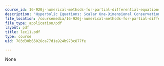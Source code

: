 ```yaml
---
course_id: 16-920j-numerical-methods-for-partial-differential-equations-sma-5212-spring-2003
description: 'Hyperbolic Equations: Scalar One-Dimensional Conservation Laws'
file_location: /coursemedia/16-920j-numerical-methods-for-partial-differential-equations-sma-5212-spring-2003/703d30b65026ca77d1a924b973c877fe_lec11.pdf
file_type: application/pdf
layout: pdf
title: lec11.pdf
type: course
uid: 703d30b65026ca77d1a924b973c877fe

---
```

None
